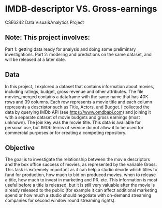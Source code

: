 # IMDB-descriptor VS. Gross-earnings
CSE6242 Data Visual&amp;Analytics Project

## Note: This project involves:
Part 1: getting data ready for analysis and doing some preliminary investigations. 
Part 2:  modeling and predictions on the same dataset, and will be released at a later date. 

## Data
In this project, I explored a dataset that contains information about movies, including ratings, budget, gross revenue 
and other attributes.
The file movies_merged contains a dataframe with the same name that has 40K rows and 39 columns. 
Each row represents a movie title and each column represents a descriptor such as Title, Actors, and Budget. 
I collected the data by querying IMDb API (see https://www.omdbapi.com) and joining it with a separate dataset of movie budgets 
and gross earnings (most unknown). The join key was the movie title. 
This data is available for personal use, but IMDb terms of service do not allow it to be used for commercial purposes or 
for creating a competing repository.

## Objective
The goal is to investigate the relationship between the movie descriptors and the box office success of movies, 
as represented by the variable Gross. This task is extremely important as it can help a studio decide which titles 
to fund for production, how much to bid on produced movies, when to release a title, how much to invest in marketing and PR, etc. 
This information is most useful before a title is released, but it is still very valuable after the movie is already released 
to the public (for example it can affect additional marketing spend or how much a studio should negotiate with on-demand 
streaming companies for second window round streaming rights).
